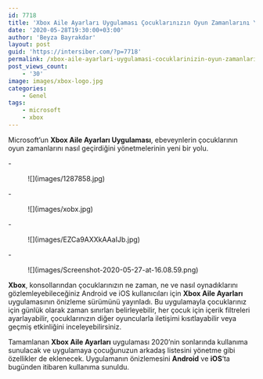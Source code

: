```yaml
---
id: 7718
title: 'Xbox Aile Ayarları Uygulaması Çocuklarınızın Oyun Zamanlarını Yönetmenizi Sağlıyor'
date: '2020-05-28T19:30:00+03:00'
author: 'Beyza Bayrakdar'
layout: post
guid: 'https://intersiber.com/?p=7718'
permalink: /xbox-aile-ayarlari-uygulamasi-cocuklarinizin-oyun-zamanlarini-yonetmenizi-sagliyor/
post_views_count:
    - '30'
image: images/xbox-logo.jpg
categories:
    - Genel
tags:
    - microsoft
    - xbox
---
```


Microsoft’un **Xbox Aile Ayarları Uygulaması**, ebeveynlerin çocuklarının oyun zamanlarını nasıl geçirdiğini yönetmelerinin yeni bir yolu.

<div class="wp-block-jetpack-slideshow aligncenter" data-effect="slide"><div class="wp-block-jetpack-slideshow_container swiper-container">- <figure>![](images/1287858.jpg)</figure>
- <figure>![](images/xobx.jpg)</figure>
- <figure>![](images/EZCa9AXXkAAaIJb.jpg)</figure>
- <figure>![](images/Screenshot-2020-05-27-at-16.08.59.png)</figure>

<a class="wp-block-jetpack-slideshow_button-prev swiper-button-prev swiper-button-white" role="button"></a><a class="wp-block-jetpack-slideshow_button-next swiper-button-next swiper-button-white" role="button"></a><a aria-label="Pause Slideshow" class="wp-block-jetpack-slideshow_button-pause" role="button"></a><div class="wp-block-jetpack-slideshow_pagination swiper-pagination swiper-pagination-white"></div></div></div>**Xbox**, konsollarından çocuklarınızın ne zaman, ne ve nasıl oynadıklarını gözlemleyebileceğiniz Android ve iOS kullanıcıları için **Xbox Aile Ayarları** uygulamasının önizleme sürümünü yayınladı. Bu uygulamayla çocuklarınız için günlük olarak zaman sınırları belirleyebilir, her çocuk için içerik filtreleri ayarlayabilir, çocuklarınızın diğer oyuncularla iletişimi kısıtlayabilir veya geçmiş etkinliğini inceleyebilirsiniz.

Tamamlanan **Xbox Aile Ayarları** uygulaması 2020’nin sonlarında kullanıma sunulacak ve uygulamaya çocuğunuzun arkadaş listesini yönetme gibi özellikler de eklenecek. Uygulamanın önizlemesini **Android** ve **iOS**‘ta bugünden itibaren kullanıma sunuldu.